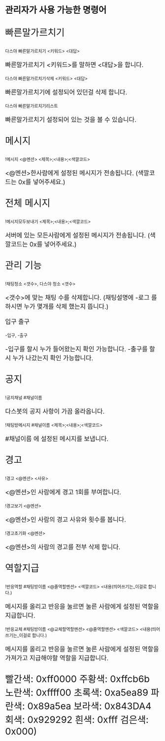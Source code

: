 # 관리자가 사용 가능한 명령어
<p style="font-size: 30px">빠른말가르치기</p>
다스야 빠른말가르치기 <키워드> <대답>
<p style="font-size: 20px">빠른말가르치기 <키워드>를 말하면 <대답>을 합니다.</p>
다스야 빠른말가르치기삭제 <키워드> <대답>
<p style="font-size: 20px">빠른말가르치기에 설정되어 있던걸 삭제 합니다.</p>
다스야 빠른말가르치기리스트
<p style="font-size: 20px">빠른말가르치기 설정되어 있는 것을 볼 수 있습니다.</p>

<p style="font-size: 30px">메시지</p>
!메시지 <@멘션> <제목>;<내용>;<색깔코드>
<p style="font-size: 20px"><@멘션>한사람에게 설정된 메시지가 전송됩니다. (색깔코드는 0x를 넣어주세요.)</p>

<p style="font-size: 30px">전체 메시지</p>
!메시지모두보내기 <제목>;<내용>;<색깔코드>
<p style="font-size: 20px">서버에 있는 모든사람에게 설정된 메시지가 전송됩니다. (색깔코드는 0x를 넣어주세요.)</p>

<p style="font-size: 30px">관리 기능</p>
!채팅청소 <갯수>, 다스야 청소 <갯수>
<p style="font-size: 20px"><갯수>에 맞는 채팅 수를 삭제합니다. (채팅설명에 -로그 를 하시면 누가 몇개를 삭제 했는지 뜹니다.)</p>
<p style="font-size: 20px">입구 출구</p>
-입구, -출구
<p style="font-size: 20px">-입구를 할시 누가 들어왔는지 확인 가능합니다. -출구를 할시 누가 나갔는지 확인 가능합니다.</p>

<p style="font-size: 30px">공지</p>
!공지채널 #채널이름
<p style="font-size: 20px">다스봇의 공지 사항이 가끔 올라옵니다.</p>
!채팅방메시지 #채널이름 <제목>;<내용>;<색깔코드>
<p style="font-size: 20px">#채널이름 에 설정된 메시지를 보냅니다.</p>

<p style="font-size: 30px">경고</p>
!경고 <@멘션> <사유>
<p style="font-size: 20px"><@멘션>인 사람에게 경고 1회를 부여합니다.</p>
!경고보기 <@멘션>
<p style="font-size: 20px"><@멘션>인 사람의 경고 사유와 횟수를 봅니다.</p>
!경고초기화 <@멘션>
<p style="font-size: 20px"><@멘션>의 사람의 경고를 전부 삭제 합니다.</p>

<p style="font-size: 30px">역할지급</p>
!반응역할 #채팅방이름 <@줄역할멘션> <색깔코드> <내용(띄어쓰기는_이걸로 합니다.)
<p style="font-size: 20px">메시지를 올리고 반응을 눌르면 눌른 사람에게 설정된 역할을 지급합니다.</p>
!반응교체 #채팅방이름 <@교체할역할멘션> <@줄역할멘션> <색깔코드> <내용(띄어쓰기는_이걸로 합니다.)
<p style="font-size: 20px">메시지를 올리고 반응을 눌르면 눌른 사람에게 설정된 역할을 가져가고 지급해야할 역할을 지급합니다.</p>
<p style="font-size: 30px">빨간색: 0xff0000 주황색: 0xffcb6b 노란색: 0xffff00 초록색: 0xa5ea89 파란색: 0x89a5ea 보라색: 0x843DA4 회색: 0x929292 흰색: 0xfff 검은색: 0x000)</p>
